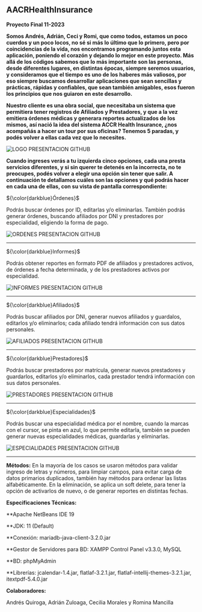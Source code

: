 ## AACRHealthInsurance

**Proyecto Final 11-2023** 

**Somos Andrés, Adrián, Ceci y Romi,  que como todos, estamos un poco cuerdos y un poco locos, no sé si más lo último que lo primero, pero por coincidencias de la vida, nos encontramos programando juntos esta aplicación, poniendo el corazón y dejando lo mejor en este proyecto.
Más allá de los códigos sabemos que lo más importante son las personas, desde diferentes lugares, en distintas épocas, siempre seremos usuarios, y consideramos que el tiempo es uno de los haberes más valiosos, por eso siempre buscamos desarrollar aplicaciones que sean sencillas y prácticas, rápidas y confiables, que sean también amigables, esos fueron los principios que nos guiaron en este desarrollo.** 

**Nuestro cliente es una obra social, que necesitaba un sistema que permitiera tener registros de Afiliados y Prestadores, y que a la vez emitiera órdenes médicas y generara reportes actualizados de los mismos, así nació
la idea del sistema ACCR Health Insurance, ¿nos acompañás a hacer un tour por sus oficinas? Tenemos 5 paradas, y podés volver a ellas cada vez que lo necesites.** 

![LOGO PRESENTACION GITHUB](https://github.com/RomiMancilla/AACRHealthInsurance/assets/141675896/57fc7eed-2939-4233-8a34-a2fa785656ce)


**Cuando ingreses verás a tu izquierda cinco opciones, cada una presta servicios diferentes, y si sin querer te detenés en la incorrecta, no te preocupes, podés volver a elegir una opción sin tener que salir. A continuación te detallamos cuáles son las opciones y qué podrás hacer en cada una de ellas, con su vista de pantalla correspondiente:**



${\color{darkblue}Órdenes}$ 

Podrás buscar órdenes por ID, editarlas y/o eliminarlas. También podrás generar órdenes, buscando afiliados por DNI y prestadores por especialidad, eligiendo la forma de pago.


![ORDENES PRESENTACION GITHUB](https://github.com/RomiMancilla/AACRHealthInsurance/assets/141675896/5322c2cc-4f3b-4eb8-a59a-a0eac67af34a)


-------------------------------------------------------------------------------------------------------------------------------------------------------------

${\color{darkblue}Informes}$

Podrás obtener reportes en formato PDF de afiliados y prestadores activos, de órdenes a fecha determinada, y de los prestadores activos por especialidad.


![INFORMES PRESENTACION GITHUB](https://github.com/RomiMancilla/AACRHealthInsurance/assets/141675896/ad56041d-5a4f-40ed-ae99-905ea61d7802)


-------------------------------------------------------------------------------------------------------------------------------------------------------------

${\color{darkblue}Afiliados}$

Podrás buscar afiliados por DNI, generar nuevos afiliados y guardalos, editarlos y/o eliminarlos; cada afiliado tendrá información con sus datos personales.


![AFILIADOS PRESENTACION GITHUB](https://github.com/RomiMancilla/AACRHealthInsurance/assets/141675896/6a2352a2-4371-45f4-8481-fd49fe810772)


-------------------------------------------------------------------------------------------------------------------------------------------------------------

${\color{darkblue}Prestadores}$ 

Podrás buscar prestadores por matrícula, generar nuevos prestadores y guardarlos, editarlos y/o eliminarlos, cada prestador tendrá información con sus datos personales.


![PRESTADORES PRESENTACION GITHUB](https://github.com/RomiMancilla/AACRHealthInsurance/assets/141675896/0073e578-8f69-4e5f-925e-a84b8e6a4807)


-------------------------------------------------------------------------------------------------------------------------------------------------------------

${\color{darkblue}Especialidades}$

Podrás buscar una especialidad médica por el nombre, cuando la marcas con el cursor, se pinta en azul, lo que permite editarla, también se pueden generar nuevas especialidades médicas, guardarlas y eliminarlas.


![ESPECIALIDADES PRESENTACION GITHUB](https://github.com/RomiMancilla/AACRHealthInsurance/assets/141675896/ff6033c9-911c-4224-abb1-905e20e6619c)


-------------------------------------------------------------------------------------------------------------------------------------------------------------

**Métodos:**
En la mayoría de los casos se usaron métodos para validar ingreso de letras y números, para limpiar campos, para evitar carga de datos primarios duplicados, también hay métodos para ordenar las listas alfabéticamente.
En la eliminación, se aplica un soft delete, para tener la opción de activarlos de nuevo, o de generar reportes en distintas fechas. 



**Especificaciones Técnicas:**

**Apache NetBeans IDE 19

**JDK: 11 (Default)

**Conexión: mariadb-java-client-3.2.0.jar  

**Gestor de Servidores para BD: XAMPP Control Panel v3.3.0, MySQL

**BD: phpMyAdmin

**Librerías: jcalendar-1.4.jar, flatlaf-3.2.1.jar, flatlaf-intellij-themes-3.2.1.jar, itextpdf-5.4.0.jar



**Colaboradores:**

Andrés Quiroga, Adrián Zuloaga, Cecilia Morales y Romina Mancilla
